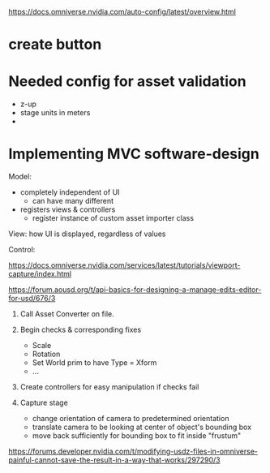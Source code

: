https://docs.omniverse.nvidia.com/auto-config/latest/overview.html

# create button
# Needed config for asset validation
- z-up
- stage units in meters
- 


# Implementing MVC software-design

Model:
- completely independent of UI
    - can have many different 
- registers views & controllers
    - register instance of custom asset importer class


View: how UI is displayed, regardless of values



Control:

https://docs.omniverse.nvidia.com/services/latest/tutorials/viewport-capture/index.html

https://forum.aousd.org/t/api-basics-for-designing-a-manage-edits-editor-for-usd/676/3


1. Call Asset Converter on file.
2. Begin checks & corresponding fixes
    - Scale
    - Rotation
    - Set World prim to have Type = Xform
    - ...
    
3. Create controllers for easy manipulation if checks fail
4. Capture stage
    - change orientation of camera to predetermined orientation
    - translate camera to be looking at center of object's bounding box
    - move back sufficiently for bounding box to fit inside "frustum"

https://forums.developer.nvidia.com/t/modifying-usdz-files-in-omniverse-painful-cannot-save-the-result-in-a-way-that-works/297290/3